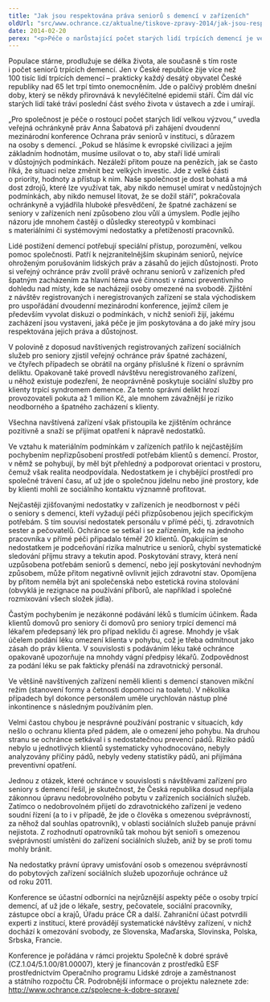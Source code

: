 ```yaml
---
title: "Jak jsou respektována práva seniorů s demencí v zařízeních"
oldUrl: "src/www.ochrance.cz/aktualne/tiskove-zpravy-2014/jak-jsou-respektovana-prava-senioru-s-demenci-v-zarizenich"
date: 2014-02-20
perex: "<p>Péče o narůstající počet starých lidí trpících demencí je velkou výzvou pro celou společnost. Špatné zacházení se seniory v zařízeních však není nijak zřídkavé. V Brně se proto sešli odborníci nejrůznějších profesí, které se nějakým způsobem dotýkají péče o seniory, aby diskutovali o některých klíčových problémech.</p>"
---
```


<!-- imported from the old website -->

<p>Populace stárne, prodlužuje se délka života, ale současně s tím roste i počet seniorů trpících demencí. Jen v České republice žije více než 100 tisíc lidí trpících demencí – prakticky každý desátý obyvatel České republiky nad 65 let trpí tímto onemocněním. Jde o palčivý problém dnešní doby, který se někdy přirovnává k nevyléčitelné epidemii stáří. Čím dál víc starých lidí také tráví poslední část svého života v ústavech a zde i umírají.</p><p>„Pro společnost je péče o rostoucí počet starých lidí velkou výzvou,“ uvedla veřejná ochránkyně práv Anna Šabatová při zahájení dvoudenní mezinárodní konference Ochrana práv seniorů v instituci, s důrazem na osoby s demencí. „Pokud se hlásíme k evropské civilizaci a jejím základním hodnotám, musíme usilovat o to, aby staří lidé umírali v důstojných podmínkách. Nezáleží přitom pouze na penězích, jak se často říká, že situaci nelze změnit bez velkých investic. Jde z velké části o priority, hodnoty a přístup k nim. Naše společnost je dost bohatá a má dost zdrojů, které lze využívat tak, aby nikdo nemusel umírat v nedůstojných podmínkách, aby nikdo nemusel litovat, že se dožil stáří“, pokračovala ochránkyně a vyjádřila hluboké přesvědčení, že špatné zacházení se seniory v zařízeních není způsobeno zlou vůlí a úmyslem. Podle jejího názoru jde mnohem častěji o důsledky stereotypů v kombinaci s materiálními či systémovými nedostatky a přetížeností pracovníků.</p><p>Lidé postižení demencí potřebují speciální přístup, porozumění, velkou pomoc společnosti. Patří k nejzranitelnějším skupinám seniorů, nejvíce ohroženým porušováním lidských práv a zásahů do jejich důstojnosti. Proto si veřejný ochránce práv zvolil právě ochranu seniorů v zařízeních před špatným zacházením za hlavní téma své činnosti v rámci preventivního dohledu nad místy, kde se nacházejí osoby omezené na svobodě. Zjištění z návštěv registrovaných i neregistrovaných zařízení se stala východiskem pro uspořádání dvoudenní mezinárodní konference, jejímž cílem je především vyvolat diskuzi o podmínkách, v nichž senioři žijí, jakému zacházení jsou vystaveni, jaká péče je jim poskytována a do jaké míry jsou respektována jejich práva a důstojnost.</p><p>V polovině z doposud navštívených registrovaných zařízení sociálních služeb pro seniory zjistil veřejný ochránce práv špatné zacházení, ve čtyřech případech se obrátil na orgány příslušné k řízení o správním deliktu. Opakovaně také provedl návštěvu neregistrovaného zařízení, u něhož existuje podezření, že neoprávněně poskytuje sociální služby pro klienty trpící syndromem demence. Za tento správní delikt hrozí provozovateli pokuta až 1 milion Kč, ale mnohem závažnější je riziko neodborného a špatného zacházení s klienty.</p><p>Všechna navštívená zařízení však přistoupila ke zjištěním ochránce pozitivně a snaží se přijímat opatření k nápravě nedostatků. </p><p>Ve vztahu k materiálním podmínkám v zařízeních patřilo k nejčastějším pochybením nepřizpůsobení prostředí potřebám klientů s demencí. Prostor, v němž se pohybují, by měl být přehledný a podporovat orientaci v prostoru, čemuž však realita neodpovídala. Nedostatkem je i chybějící prostředí pro společné trávení času, ať už jde o společnou jídelnu nebo jiné prostory, kde by klienti mohli ze sociálního kontaktu významně profitovat.</p><p>Nejčastěji zjišťovanými nedostatky v zařízeních je neodbornost v péči o seniory s demencí, kteří vyžadují péči přizpůsobenou jejich specifickým potřebám. S tím souvisí nedostatek personálu v přímé péči, tj. zdravotních sester a pečovatelů. Ochránce se setkal i se zařízením, kde na jednoho pracovníka v přímé péči připadalo téměř 20 klientů. Opakujícím se nedostatkem je podceňování rizika malnutrice u seniorů, chybí systematické sledování příjmu stravy a tekutin apod. Poskytování stravy, která není uzpůsobena potřebám seniorů s demencí, nebo její poskytování nevhodným způsobem, může přitom negativně ovlivnit jejich zdravotní stav. Opomíjena by přitom neměla být ani společenská nebo estetická rovina stolování (obvyklá je rezignace na používání příborů, ale například i společné rozmixování všech složek jídla). </p><p>Častým pochybením je nezákonné podávání léků s tlumícím účinkem. Řada klientů domovů pro seniory či domovů pro seniory trpící demencí má lékařem předepsaný lék pro případ neklidu či agrese. Mnohdy je však účelem podání léku omezení klienta v pohybu, což je třeba odmítnout jako zásah do práv klienta. V souvislosti s podáváním léku také ochránce opakovaně upozorňuje na mnohdy vágní předpisy lékařů. Zodpovědnost za podání léku se pak fakticky přenáší na zdravotnický personál. </p><p>Ve většině navštívených zařízení neměli klienti s demencí stanoven mikční režim (stanovení formy a četnosti dopomoci na toaletu). V několika případech byl dokonce personálem uměle urychlován nástup plné inkontinence s následným používáním plen. </p><p>Velmi častou chybou je nesprávné používání postranic v situacích, kdy nešlo o ochranu klienta před pádem, ale o omezení jeho pohybu. Na druhou stranu se ochránce setkával i s nedostatečnou prevencí pádů. Riziko pádů nebylo u jednotlivých klientů systematicky vyhodnocováno, nebyly analyzovány příčiny pádů, nebyly vedeny statistiky pádů, ani přijímána preventivní opatření.</p><p>Jednou z otázek, které ochránce v souvislosti s návštěvami zařízení pro seniory s demencí řešil, je skutečnost, že Česká republika dosud nepřijala zákonnou úpravu nedobrovolného pobytu v zařízeních sociálních služeb. Zatímco o nedobrovolném přijetí do zdravotnického zařízení je vedeno soudní řízení (a to i v případě, že jde o člověka s omezenou svéprávností, za něhož dal souhlas opatrovník), v oblasti sociálních služeb panuje právní nejistota. Z rozhodnutí opatrovníků tak mohou být senioři s omezenou svéprávností umístěni do zařízení sociálních služeb, aniž by se proti tomu mohly bránit.</p><p>Na nedostatky právní úpravy umisťování osob s omezenou svéprávností do pobytových zařízení sociálních služeb upozorňuje ochránce už od roku 2011. </p><p>Konference se účastní odborníci na nejrůznější aspekty péče o osoby trpící demencí, ať už jde o lékaře, sestry, pečovatele, sociální pracovníky, zástupce obcí a krajů, Úřadu práce ČR a další. Zahraniční účast potvrdili experti z institucí, které provádějí systematické návštěvy zařízení, v nichž dochází k omezování svobody, ze Slovenska, Maďarska, Slovinska, Polska, Srbska, Francie.</p><p>Konference je pořádána v rámci projektu Společně k dobré správě (CZ.1.04/5.1.00/81.00007), který je financován z prostředků ESF prostřednictvím Operačního programu Lidské zdroje a zaměstnanost a státního rozpočtu ČR. Podrobnější informace o projektu naleznete zde: <a href="https://www.ochrance.cz/spolecne-k-dobre-sprave/">http://www.ochrance.cz/spolecne-k-dobre-sprave/</a></p>
